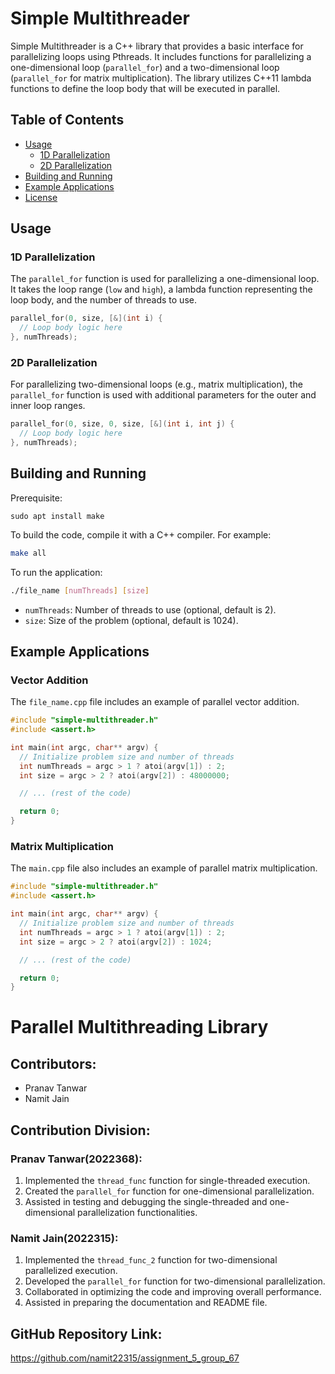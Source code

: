 # Simple Multithreader

Simple Multithreader is a C++ library that provides a basic interface for parallelizing loops using Pthreads. It includes functions for parallelizing a one-dimensional loop (`parallel_for`) and a two-dimensional loop (`parallel_for` for matrix multiplication). The library utilizes C++11 lambda functions to define the loop body that will be executed in parallel.

## Table of Contents
- [Usage](#usage)
  - [1D Parallelization](#1d-parallelization)
  - [2D Parallelization](#2d-parallelization)
- [Building and Running](#building-and-running)
- [Example Applications](#example-applications)
- [License](#license)

## Usage

### 1D Parallelization

The `parallel_for` function is used for parallelizing a one-dimensional loop. It takes the loop range (`low` and `high`), a lambda function representing the loop body, and the number of threads to use.

```cpp
parallel_for(0, size, [&](int i) {
  // Loop body logic here
}, numThreads);
```

### 2D Parallelization

For parallelizing two-dimensional loops (e.g., matrix multiplication), the `parallel_for` function is used with additional parameters for the outer and inner loop ranges.

```cpp
parallel_for(0, size, 0, size, [&](int i, int j) {
  // Loop body logic here
}, numThreads);
```

## Building and Running
Prerequisite: 
```
sudo apt install make
```
To build the code, compile it with a C++ compiler. For example:


```bash
make all
```

To run the application:

```bash
./file_name [numThreads] [size]
```

- `numThreads`: Number of threads to use (optional, default is 2).
- `size`: Size of the problem (optional, default is 1024).

## Example Applications

### Vector Addition

The `file_name.cpp` file includes an example of parallel vector addition.

```cpp
#include "simple-multithreader.h"
#include <assert.h>

int main(int argc, char** argv) {
  // Initialize problem size and number of threads
  int numThreads = argc > 1 ? atoi(argv[1]) : 2;
  int size = argc > 2 ? atoi(argv[2]) : 48000000;  

  // ... (rest of the code)

  return 0;
}
```

### Matrix Multiplication

The `main.cpp` file also includes an example of parallel matrix multiplication.

```cpp
#include "simple-multithreader.h"
#include <assert.h>

int main(int argc, char** argv) {
  // Initialize problem size and number of threads
  int numThreads = argc > 1 ? atoi(argv[1]) : 2;
  int size = argc > 2 ? atoi(argv[2]) : 1024;  

  // ... (rest of the code)

  return 0;
}
```
# Parallel Multithreading Library

## Contributors:
- Pranav Tanwar
- Namit Jain

## Contribution Division:

### Pranav Tanwar(2022368):
1. Implemented the `thread_func` function for single-threaded execution.
2. Created the `parallel_for` function for one-dimensional parallelization.
3. Assisted in testing and debugging the single-threaded and one-dimensional parallelization functionalities.

### Namit Jain(2022315):
1. Implemented the `thread_func_2` function for two-dimensional parallelized execution.
2. Developed the `parallel_for` function for two-dimensional parallelization.
3. Collaborated in optimizing the code and improving overall performance.
4. Assisted in preparing the documentation and README file.



## GitHub Repository Link:

https://github.com/namit22315/assignment_5_group_67